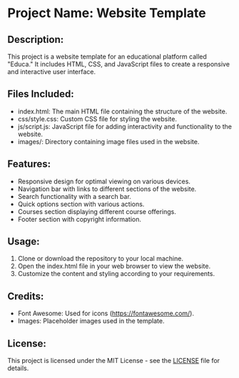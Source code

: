 # Project Name: Website Template

## Description:
This project is a website template for an educational platform called "Educa." It includes HTML, CSS, and JavaScript files to create a responsive and interactive user interface.

## Files Included:
- index.html: The main HTML file containing the structure of the website.
- css/style.css: Custom CSS file for styling the website.
- js/script.js: JavaScript file for adding interactivity and functionality to the website.
- images/: Directory containing image files used in the website.

## Features:
- Responsive design for optimal viewing on various devices.
- Navigation bar with links to different sections of the website.
- Search functionality with a search bar.
- Quick options section with various actions.
- Courses section displaying different course offerings.
- Footer section with copyright information.

## Usage:
1. Clone or download the repository to your local machine.
2. Open the index.html file in your web browser to view the website.
3. Customize the content and styling according to your requirements.

## Credits:
- Font Awesome: Used for icons (https://fontawesome.com/).
- Images: Placeholder images used in the template.

## License:
This project is licensed under the MIT License - see the [LICENSE](LICENSE) file for details.
